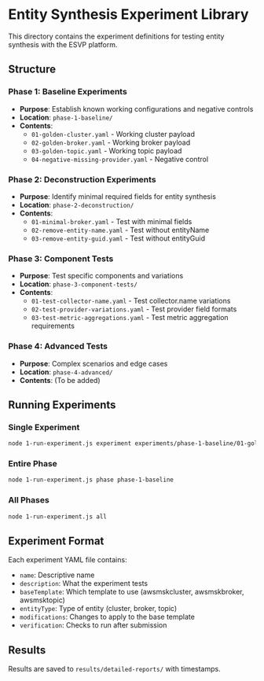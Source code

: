 # Entity Synthesis Experiment Library

This directory contains the experiment definitions for testing entity synthesis with the ESVP platform.

## Structure

### Phase 1: Baseline Experiments
- **Purpose**: Establish known working configurations and negative controls
- **Location**: `phase-1-baseline/`
- **Contents**:
  - `01-golden-cluster.yaml` - Working cluster payload
  - `02-golden-broker.yaml` - Working broker payload
  - `03-golden-topic.yaml` - Working topic payload
  - `04-negative-missing-provider.yaml` - Negative control

### Phase 2: Deconstruction Experiments
- **Purpose**: Identify minimal required fields for entity synthesis
- **Location**: `phase-2-deconstruction/`
- **Contents**:
  - `01-minimal-broker.yaml` - Test with minimal fields
  - `02-remove-entity-name.yaml` - Test without entityName
  - `03-remove-entity-guid.yaml` - Test without entityGuid

### Phase 3: Component Tests
- **Purpose**: Test specific components and variations
- **Location**: `phase-3-component-tests/`
- **Contents**:
  - `01-test-collector-name.yaml` - Test collector.name variations
  - `02-test-provider-variations.yaml` - Test provider field formats
  - `03-test-metric-aggregations.yaml` - Test metric aggregation requirements

### Phase 4: Advanced Tests
- **Purpose**: Complex scenarios and edge cases
- **Location**: `phase-4-advanced/`
- **Contents**: (To be added)

## Running Experiments

### Single Experiment
```bash
node 1-run-experiment.js experiment experiments/phase-1-baseline/01-golden-cluster.yaml
```

### Entire Phase
```bash
node 1-run-experiment.js phase phase-1-baseline
```

### All Phases
```bash
node 1-run-experiment.js all
```

## Experiment Format

Each experiment YAML file contains:
- `name`: Descriptive name
- `description`: What the experiment tests
- `baseTemplate`: Which template to use (awsmskcluster, awsmskbroker, awsmsktopic)
- `entityType`: Type of entity (cluster, broker, topic)
- `modifications`: Changes to apply to the base template
- `verification`: Checks to run after submission

## Results

Results are saved to `results/detailed-reports/` with timestamps.
